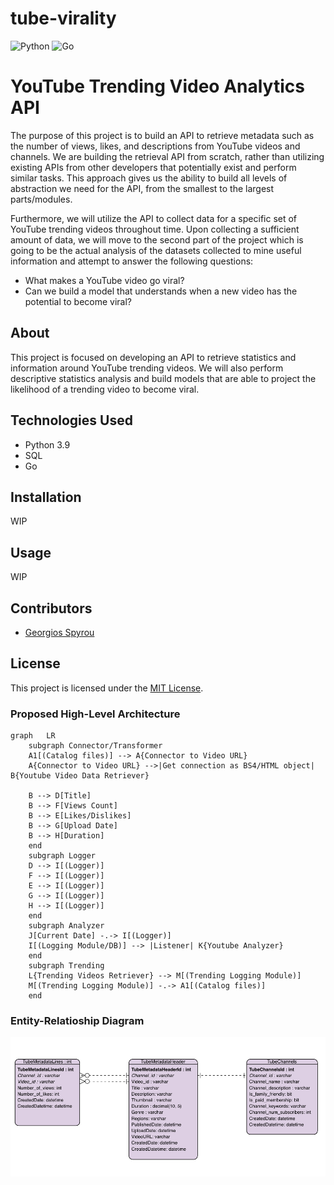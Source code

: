 # tube-virality
![Python](https://img.shields.io/badge/-Python-000?&logo=Python)
![Go](https://img.shields.io/badge/-Golang-000?&logo=go)

# YouTube Trending Video Analytics API

The purpose of this project is to build an API to retrieve metadata such as the number of views, likes, and descriptions from YouTube videos and channels. We are building the retrieval API from scratch, rather than utilizing existing APIs from other developers that potentially exist and perform similar tasks. This approach gives us the ability to build all levels of abstraction we need for the API, from the smallest to the largest parts/modules.

Furthermore, we will utilize the API to collect data for a specific set of YouTube trending videos throughout time. Upon collecting a sufficient amount of data, we will move to the second part of the project which is going to be the actual analysis of the datasets collected to mine useful information and attempt to answer the following questions:

- What makes a YouTube video go viral?
- Can we build a model that understands when a new video has the potential to become viral?

## About

This project is focused on developing an API to retrieve statistics and information around YouTube trending videos. We will also perform descriptive statistics analysis and build models that are able to project the likelihood of a trending video to become viral. 

## Technologies Used

- Python 3.9
- SQL
- Go

## Installation

WIP

## Usage

WIP

## Contributors

- [Georgios Spyrou](https://github.com/gpsyrou)

## License

This project is licensed under the [MIT License](LICENSE).


### Proposed High-Level Architecture

```mermaid
graph   LR
    subgraph Connector/Transformer
    A1[(Catalog files)] --> A{Connector to Video URL}
    A{Connector to Video URL} -->|Get connection as BS4/HTML object| B{Youtube Video Data Retriever}
    
    B --> D[Title]
    B --> F[Views Count]
    B --> E[Likes/Dislikes]
    B --> G[Upload Date]
    B --> H[Duration]
    end
    subgraph Logger
    D --> I[(Logger)]
    F --> I[(Logger)]
    E --> I[(Logger)]
    G --> I[(Logger)]  
    H --> I[(Logger)]  
    end
    subgraph Analyzer
    J[Current Date] -.-> I[(Logger)]
    I[(Logging Module/DB)] --> |Listener| K{Youtube Analyzer}
    end
    subgraph Trending
    L{Trending Videos Retriever} --> M[(Trending Logging Module)]
    M[(Trending Logging Module)] -.-> A1[(Catalog files)] 
    end
```

### Entity-Relatioship Diagram

<p align="center">
  <img src="/img/ERD_youtube.png" width="720" title="hover text">
</p>
